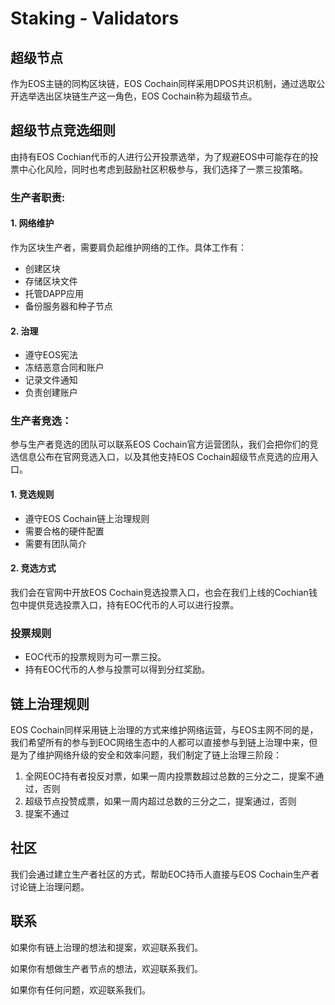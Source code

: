 # Staking - Validators

## 超级节点
作为EOS主链的同构区块链，EOS Cochain同样采用DPOS共识机制，通过选取公开选举选出区块链生产这一角色，EOS Cochain称为超级节点。

## 超级节点竞选细则
由持有EOS Cochian代币的人进行公开投票选举，为了规避EOS中可能存在的投票中心化风险，同时也考虑到鼓励社区积极参与，我们选择了一票三投策略。
 
### 生产者职责:

#### 1. 网络维护

作为区块生产者，需要肩负起维护网络的工作。具体工作有：

* 创建区块
* 存储区块文件
* 托管DAPP应用
* 备份服务器和种子节点

#### 2. 治理

* 遵守EOS宪法
* 冻结恶意合同和账户
* 记录文件通知
* 负责创建账户

### 生产者竞选：

参与生产者竞选的团队可以联系EOS Cochain官方运营团队，我们会把你们的竞选信息公布在官网竞选入口，以及其他支持EOS Cochain超级节点竞选的应用入口。

#### 1. 竞选规则

* 遵守EOS Cochain链上治理规则
* 需要合格的硬件配置
* 需要有团队简介

#### 2. 竞选方式

我们会在官网中开放EOS Cochain竞选投票入口，也会在我们上线的Cochian钱包中提供竞选投票入口，持有EOC代币的人可以进行投票。

### 投票规则

* EOC代币的投票规则为可一票三投。
* 持有EOC代币的人参与投票可以得到分红奖励。

## 链上治理规则
EOS Cochain同样采用链上治理的方式来维护网络运营，与EOS主网不同的是，我们希望所有的参与到EOC网络生态中的人都可以直接参与到链上治理中来，但是为了维护网络升级的安全和效率问题，我们制定了链上治理三阶段：

1. 全网EOC持有者投反对票，如果一周内投票数超过总数的三分之二，提案不通过，否则
2. 超级节点投赞成票，如果一周内超过总数的三分之二，提案通过，否则
3. 提案不通过

## 社区

我们会通过建立生产者社区的方式，帮助EOC持币人直接与EOS Cochain生产者讨论链上治理问题。

## 联系

如果你有链上治理的想法和提案，欢迎联系我们。

如果你有想做生产者节点的想法，欢迎联系我们。

如果你有任何问题，欢迎联系我们。

